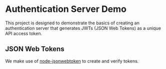 # Authentication Server Demo

This project is designed to demonstrate the basics of creating an authentication server that generates JWTs (JSON Web Tokens) as a unique API access token.

## JSON Web Tokens

We make use of [node-jsonwebtoken](https://github.com/auth0/node-jsonwebtoken) to create and verify tokens.